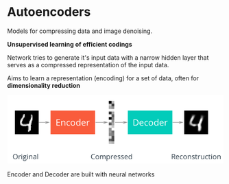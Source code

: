 # Autoencoders
Models for compressing data and image denoising.

**Unsupervised learning of efficient codings**

Network tries to generate it's input data with a narrow hidden layer that serves as a compressed representation of the input data.

Aims to learn a representation (encoding) for a set of data, often for **dimensionality reduction**

![](../../images/2018-02-10-18-32-33.png)

Encoder and Decoder are built with neural networks